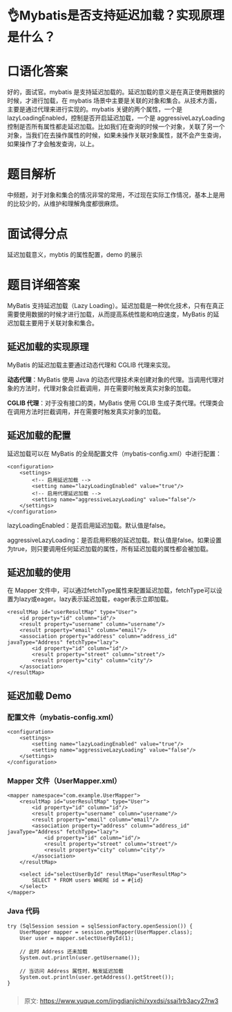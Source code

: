 # 👌Mybatis是否支持延迟加载？实现原理是什么？

# 口语化答案
好的，面试官。mybatis 是支持延迟加载的。延迟加载的意义是在真正使用数据的时候，才进行加载，在 mybatis 场景中主要是关联的对象和集合。从技术方面，主要是通过代理来进行实现的。mybatis 关键的两个属性，一个是lazyLoadingEnabled，控制是否开启延迟加载，一个是 aggressiveLazyLoading 控制是否所有属性都走延迟加载。比如我们在查询的时候一个对象，关联了另一个对象，当我们在去操作属性的时候，如果未操作关联对象属性，就不会产生查询，如果操作了才会触发查询，以上。

# 题目解析
中频题，对于对象和集合的情况非常的常用，不过现在实际工作情况，基本上是用的比较少的，从维护和理解角度都很麻烦。

# 面试得分点
延迟加载意义，mybtis 的属性配置，demo 的展示

# 题目详细答案
MyBatis 支持延迟加载（Lazy Loading）。延迟加载是一种优化技术，只有在真正需要使用数据的时候才进行加载，从而提高系统性能和响应速度，MyBatis 的延迟加载主要用于关联对象和集合。

## 延迟加载的实现原理
MyBatis 的延迟加载主要通过动态代理和 CGLIB 代理来实现。

**动态代理**：MyBatis 使用 Java 的动态代理技术来创建对象的代理。当调用代理对象的方法时，代理对象会拦截调用，并在需要时触发真实对象的加载。

**CGLIB 代理**：对于没有接口的类，MyBatis 使用 CGLIB 生成子类代理。代理类会在调用方法时拦截调用，并在需要时触发真实对象的加载。

## 延迟加载的配置
延迟加载可以在 MyBatis 的全局配置文件（mybatis-config.xml）中进行配置：

```plain
<configuration>
    <settings>
        <!-- 启用延迟加载 -->
        <setting name="lazyLoadingEnabled" value="true"/>
        <!-- 启用代理延迟加载 -->
        <setting name="aggressiveLazyLoading" value="false"/>
    </settings>
</configuration>
```

lazyLoadingEnabled：是否启用延迟加载。默认值是false。

aggressiveLazyLoading：是否启用积极的延迟加载。默认值是false。如果设置为true，则只要调用任何延迟加载的属性，所有延迟加载的属性都会被加载。

## 延迟加载的使用
在 Mapper 文件中，可以通过fetchType属性来配置延迟加载，fetchType可以设置为lazy或eager。lazy表示延迟加载，eager表示立即加载。

```plain
<resultMap id="userResultMap" type="User">
    <id property="id" column="id"/>
    <result property="username" column="username"/>
    <result property="email" column="email"/>
    <association property="address" column="address_id" javaType="Address" fetchType="lazy">
        <id property="id" column="id"/>
        <result property="street" column="street"/>
        <result property="city" column="city"/>
    </association>
</resultMap>
```



## 延迟加载 Demo
### 配置文件（mybatis-config.xml）
```plain
<configuration>
    <settings>
        <setting name="lazyLoadingEnabled" value="true"/>
        <setting name="aggressiveLazyLoading" value="false"/>
    </settings>
</configuration>
```

### Mapper 文件（UserMapper.xml）
```plain
<mapper namespace="com.example.UserMapper">
    <resultMap id="userResultMap" type="User">
        <id property="id" column="id"/>
        <result property="username" column="username"/>
        <result property="email" column="email"/>
        <association property="address" column="address_id" javaType="Address" fetchType="lazy">
            <id property="id" column="id"/>
            <result property="street" column="street"/>
            <result property="city" column="city"/>
        </association>
    </resultMap>

    <select id="selectUserById" resultMap="userResultMap">
        SELECT * FROM users WHERE id = #{id}
    </select>
</mapper>
```

### Java 代码
```plain
try (SqlSession session = sqlSessionFactory.openSession()) {
    UserMapper mapper = session.getMapper(UserMapper.class);
    User user = mapper.selectUserById(1);

    // 此时 Address 还未加载
    System.out.println(user.getUsername());

    // 当访问 Address 属性时，触发延迟加载
    System.out.println(user.getAddress().getStreet());
}
```

### 


> 原文: <https://www.yuque.com/jingdianjichi/xyxdsi/ssai1rb3acy27rw3>